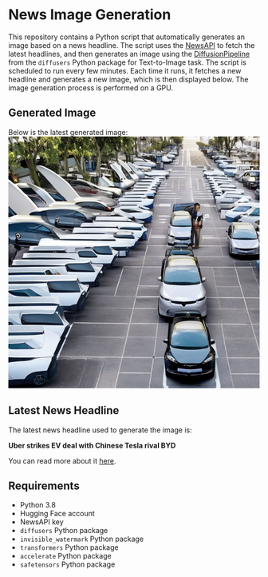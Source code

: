 # News Image Generation
This repository contains a Python script that automatically generates an image based on a news headline. The script uses the [NewsAPI](https://newsapi.org/) to fetch the latest headlines, and then generates an image using the [DiffusionPipeline](https://github.com/huggingface/diffusers) from the `diffusers` Python package for Text-to-Image task.
The script is scheduled to run every few minutes. Each time it runs, it fetches a new headline and generates a new image, which is then displayed below. The image generation process is performed on a GPU.

## Generated Image
Below is the latest generated image:
![Generated Image](image.png)

## Latest News Headline
The latest news headline used to generate the image is:

**Uber strikes EV deal with Chinese Tesla rival BYD**

You can read more about it [here](https://news.google.com/rss/articles/CBMiWkFVX3lxTFBpc0I3TDByZ0dnV2hJQ0xiRzNiVFFrWFViY1ZHTXdDemd1R0o0QUd6TlgzdVUzR2VENkoxZnJwdERNQUpkdm10cnFFLWszU01CdDE4TE80SHNzZw?oc=5).

## Requirements
- Python 3.8
- Hugging Face account
- NewsAPI key
- `diffusers` Python package
- `invisible_watermark` Python package
- `transformers` Python package
- `accelerate` Python package
- `safetensors` Python package
